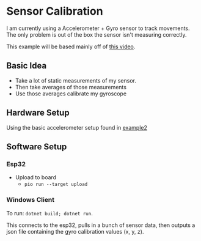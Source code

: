 # Sensor Calibration

I am currently using a Accelerometer + Gyro sensor to track movements. The only problem is out of the box the sensor isn't measuring correctly.

This example will be based mainly off of [this video](https://www.youtube.com/watch?v=Yh6mYF3VdFQ).

## Basic Idea

* Take a lot of static measurements of my sensor.
* Then take averages of those measurements
* Use those averages calibrate my gyroscope

## Hardware Setup

Using the basic accelerometer setup found in [example2](../02_accelerometer/)

## Software Setup

### Esp32

* Upload to board
  * `pio run --target upload`

### Windows Client

To run: `dotnet build; dotnet run`.

This connects to the esp32, pulls in a bunch of sensor data, then outputs a json file containing the gyro calibration values (x, y, z).